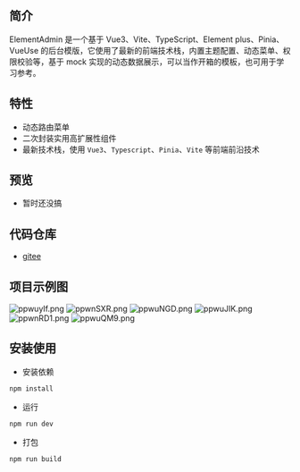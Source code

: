 ## 简介

ElementAdmin 是一个基于 Vue3、Vite、TypeScript、Element plus、Pinia、VueUse 的后台模版，它使用了最新的前端技术栈，内置主题配置、动态菜单、权限校验等，基于 mock 实现的动态数据展示，可以当作开箱的模板，也可用于学习参考。

## 特性

- 动态路由菜单
- 二次封装实用高扩展性组件
- 最新技术栈，使用 `Vue3`、`Typescript`、`Pinia`、`Vite` 等前端前沿技术

## 预览

- 暂时还没搞

## 代码仓库

- [gitee](https://gitee.com/A1059784729/Element-Admin)
<!-- - [github]() -->

## 项目示例图

<img src="https://s1.ax1x.com/2023/03/23/ppwuyIf.png" alt="ppwuyIf.png" border="0" />

<img src="https://s1.ax1x.com/2023/03/23/ppwnSXR.png" alt="ppwnSXR.png" border="0" />

<img src="https://s1.ax1x.com/2023/03/23/ppwuNGD.png" alt="ppwuNGD.png" border="0" />

<img src="https://s1.ax1x.com/2023/03/23/ppwuJIK.png" alt="ppwuJIK.png" border="0" />

<img src="https://s1.ax1x.com/2023/03/23/ppwnRD1.png" alt="ppwnRD1.png" border="0" />

<img src="https://s1.ax1x.com/2023/03/23/ppwuQM9.png" alt="ppwuQM9.png" border="0" />

## 安装使用

- 安装依赖

```bash
npm install
```

- 运行

```bash
npm run dev
```

- 打包

```bash
npm run build
```
